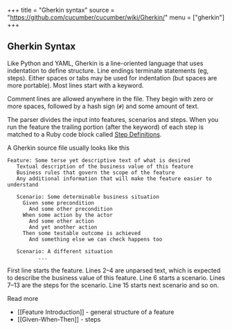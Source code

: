 +++
title = "Gherkin syntax"
source = "https://github.com/cucumber/cucumber/wiki/Gherkin/"
menu = ["gherkin"]
+++

Gherkin Syntax
--------------

Like Python and YAML, Gherkin is a line-oriented language that uses indentation
to define structure. Line endings terminate statements (eg, steps). Either
spaces or tabs may be used for indentation (but spaces are more portable). Most
lines start with a keyword.

Comment lines are allowed anywhere in the file. They begin with zero or more
spaces, followed by a hash sign (`#`) and some amount of text.

The parser divides the input into features, scenarios and steps. When you run
the feature the trailing portion (after the keyword) of each step is matched to
a Ruby code block called [Step Definitions](/gherkin/step-definitions/).

A Gherkin source file usually looks like this

```gherkin
Feature: Some terse yet descriptive text of what is desired
   Textual description of the business value of this feature
   Business rules that govern the scope of the feature
   Any additional information that will make the feature easier to understand

   Scenario: Some determinable business situation
     Given some precondition
       And some other precondition
     When some action by the actor
       And some other action
       And yet another action
     Then some testable outcome is achieved
       And something else we can check happens too

   Scenario: A different situation
          ...
```

First line starts the feature. Lines 2–4 are unparsed text, which is expected to
describe the business value of this feature. Line 6 starts a scenario. Lines
7–13 are the steps for the scenario. Line 15 starts next scenario and so on.

Read more

-   \[\[Feature Introduction\]\] - general structure of a feature
-   \[\[Given-When-Then\]\] - steps
